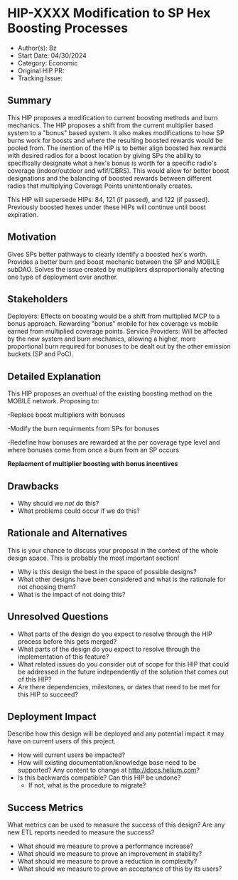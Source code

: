# HIP-XXXX Modification to SP Hex Boosting Processes

- Author(s): Bz
- Start Date: 04/30/2024
- Category: Economic
- Original HIP PR: <!-- leave this empty; maintainer will fill in ID of this pull request -->
- Tracking Issue: <!-- leave this empty; maintainer will create a discussion issue -->

## Summary

This HIP proposes a modification to current boosting methods and burn mechanics. The HIP proposes a shift from the current multiplier based system to a "bonus" based system. It also makes modifications to how SP burns work for boosts and where the resulting boosted rewards would be pooled from.
The inention of the HIP is to better align boosted hex rewards with desired radios for a boost location by giving SPs the ability to specifically designate what a hex's bonus is worth for a specific radio's coverage (indoor/outdoor and wfif/CBRS). This would allow for better boost designations and the balancing of boosted rewards between different radios that multiplying Coverage Points unintentionally creates.

This HIP will supersede HIPs: 84, 121 (if passed), and 122 (if passed). Previously boosted hexes under these HIPs will continue until boost expiration.

<!-- Read the content requests in all sections before starting to write any section. -->

## Motivation

Gives SPs better pathways to clearly identify a boosted hex's worth.
Provides a better burn and boost mechanic between the SP and MOBILE subDAO.
Solves the issue created by multipliers disproportionally afecting one type of deployment over another.

## Stakeholders

Deployers: Effects on boosting would be a shift from multiplied MCP to a bonus approach. Rewarding "bonus" mobile for hex coverage vs mobile earned from multiplied coverage points.
Service Providers: Will be affected by the new system and burn mechanics, allowing a higher, more proportional burn required for bonuses to be dealt out by the other emission buckets (SP and PoC).

## Detailed Explanation

This HIP proposes an overhual of the existing boosting method on the MOBILE network. Proposing to: 
 
  -Replace boost multipliers with bonuses

  -Modify the burn requirments from SPs for bonuses

  -Redefine how bonuses are rewarded at the per coverage type level and where bonuses come from once a burn from an SP occurs

  **Replacment of multiplier boosting with bonus incentives**

## Drawbacks

- Why should we _not_ do this?
- What problems could occur if we do this?

## Rationale and Alternatives

This is your chance to discuss your proposal in the context of the whole design space. This is
probably the most important section!

- Why is this design the best in the space of possible designs?
- What other designs have been considered and what is the rationale for not choosing them?
- What is the impact of not doing this?

## Unresolved Questions

- What parts of the design do you expect to resolve through the HIP process before this gets merged?
- What parts of the design do you expect to resolve through the implementation of this feature?
- What related issues do you consider out of scope for this HIP that could be addressed in the
  future independently of the solution that comes out of this HIP?
- Are there dependencies, milestones, or dates that need to be met for this HIP to succeed?

## Deployment Impact

Describe how this design will be deployed and any potential impact it may have on current users of
this project.

- How will current users be impacted?
- How will existing documentation/knowledge base need to be supported? Any content to change at
  <http://docs.helium.com>?
- Is this backwards compatible? Can this HIP be undone?
  - If not, what is the procedure to migrate?

## Success Metrics

What metrics can be used to measure the success of this design? Are any new ETL reports needed to
measure the success?

- What should we measure to prove a performance increase?
- What should we measure to prove an improvement in stability?
- What should we measure to prove a reduction in complexity?
- What should we measure to prove an acceptance of this by its users?
